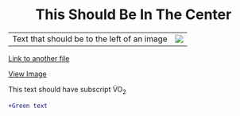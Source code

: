 <h1 align="center"> This Should Be In The Center </h1>

<table>
<tr>
<td> Text that should be to the left of an image </td>
<td> <img src="https://peakvisor.com/img/news/Calgary-Alberta.jpg" </td>
</tr>
</table>

<a href="/PULLTEST">Link to another file</a>

<a href="Image/Rex.webp">View Image</a>

This text should have subscript V&#775;O<sub>2</sub>

```diff
+Green text
```





